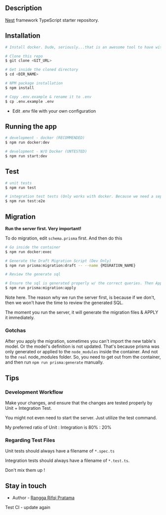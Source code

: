 ## Description

[Nest](https://github.com/nestjs/nest) framework TypeScript starter repository.

## Installation

```bash
# Install docker. Dude, seriously...that is an awesome tool to have with.

# Clone this repo
$ git clone <GIT_URL>

# Get inside the cloned directory
$ cd <DIR_NAME>

# NPM package installation
$ npm install

# Copy .env.example & rename it to .env
$ cp .env.example .env
```

- Edit .env file with your own configuration

## Running the app

```bash
# development - docker (RECOMMENDED)
$ npm run docker:dev

# development - W/O Docker (UNTESTED)
$ npm run start:dev
```

## Test

```bash
# unit tests
$ npm run test

# integration test tests (Only works with docker. Because we need a separate database connection)
$ npm run test:e2e
```

## Migration

**Run the server first. Very important!**

To do migration, edit `schema.prisma` first.
And then do this

```bash
# Go inside the container
$ npm run docker:exec

# Generate the Draft Migration Script (Dev Only)
$ npm run prisma:migration:draft -- --name {MIGRATION_NAME}

# Review the generate sql

# Ensure the sql is generated properly w/ the correct queries. Then Apply the migration (Dev only)
$ npm run prisma:migration:apply

```

Note here. The reason why we run the server first, is because if we don't, then we won't have the time to review the generated SQL.

The moment you run the server, it will generate the migration files & APPLY it immediately.

### Gotchas
After you apply the migration, sometimes you can't import the new table's model. Or the model's definition is not updated.
That's because prisma was only generated or applied to the `node_modules` inside the container. And not to the `real` node_modules folder.
So, you need to get out from the container, and then run `npm run prisma:generate` manually.

## Tips

### Development Workflow

Make your changes, and ensure that the changes are tested properly by Unit + Integration Test.

You might not even need to start the server. Just utilize the test command.

My preferred ratio of Unit : Integration is 80% : 20%

### Regarding Test Files

Unit tests should always have a filename of `*.spec.ts`

Integration tests should always have a filename of `*.test.ts`.

Don't mix them up !

## Stay in touch

- Author - [Rangga Rifqi Pratama](https://ranggarifqi.com)

Test CI - update again
